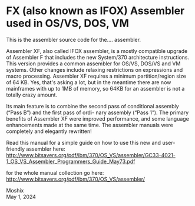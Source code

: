 FX (also known as IFOX) Assembler used in OS/VS, DOS, VM
========================================================

This is the assembler source code for the.... assembler.  

Assembler XF, also called IFOX assembler, is a mostly compatible upgrade of Assembler F that includes the new System/370 architecture instructions. This version provides a common assembler for OS/VS, DOS/VS and VM systems. Other changes include relaxing restrictions on expressions and macro processing. Assembler XF requires a minimum partition/region size of 64 KB. Yes, that's asking a lot, but in the meantime there are now mainframes with up to 1MB of memory, so 64KB for an assembler is not a totally crazy amount. 

Its main feature is to combine the second pass of conditional assembly (“Pass B”) and the first pass of ordi- nary assembly (“Pass 1”). The primary benefits of Assembler XF were improved performance, and some language enhancements made at the same time. The assembler manuals were completely and elegantly rewritten!

Read this manual for a simple guide on how to use this new and user-friendly assembler here: http://www.bitsavers.org/pdf/ibm/370/OS_VS/assembler/GC33-4021-1_OS_VS_Assembler_Programmers_Guide_May73.pdf

for the whole manual collection go here: http://www.bitsavers.org/pdf/ibm/370/OS_VS/assembler/

Moshix  
May 1, 2024
